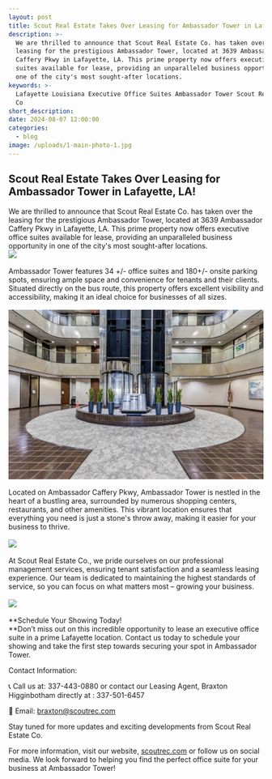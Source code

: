 ```yaml
---
layout: post
title: Scout Real Estate Takes Over Leasing for Ambassador Tower in Lafayette
description: >-
  We are thrilled to announce that Scout Real Estate Co. has taken over the
  leasing for the prestigious Ambassador Tower, located at 3639 Ambassador
  Caffery Pkwy in Lafayette, LA. This prime property now offers executive office
  suites available for lease, providing an unparalleled business opportunity in
  one of the city's most sought-after locations.
keywords: >-
  Lafayette Louisiana Executive Office Suites Ambassador Tower Scout Real Estate
  Co
short_description:
date: 2024-08-07 12:00:00
categories:
  - blog
image: /uploads/1-main-photo-1.jpg
---
```

## **Scout Real Estate Takes Over Leasing for Ambassador Tower in Lafayette, LA!**

We are thrilled to announce that Scout Real Estate Co. has taken over the leasing for the prestigious Ambassador Tower, located at 3639 Ambassador Caffery Pkwy in Lafayette, LA. This prime property now offers executive office suites available for lease, providing an unparalleled business opportunity in one of the city's most sought-after locations.<br>![](/uploads/3639ambcaf-9.jpg)

Ambassador Tower features 34 +/- office suites and 180+/- onsite parking spots, ensuring ample space and convenience for tenants and their clients. Situated directly on the bus route, this property offers excellent visibility and accessibility, making it an ideal choice for businesses of all sizes.<br><br>![](/uploads/3639ambcaf-20.jpg)

Located on Ambassador Caffery Pkwy, Ambassador Tower is nestled in the heart of a bustling area, surrounded by numerous shopping centers, restaurants, and other amenities. This vibrant location ensures that everything you need is just a stone's throw away, making it easier for your business to thrive.<br><br>![](/uploads/3639ambcaf-17.jpg)

At Scout Real Estate Co., we pride ourselves on our professional management services, ensuring tenant satisfaction and a seamless leasing experience. Our team is dedicated to maintaining the highest standards of service, so you can focus on what matters most – growing your business.<br><br>![](/uploads/3639ambcaf-56.jpg)

**Schedule Your Showing Today!<br>**Don’t miss out on this incredible opportunity to lease an executive office suite in a prime Lafayette location. Contact us today to schedule your showing and take the first step towards securing your spot in Ambassador Tower.

Contact Information:

📞 Call us at: 337-443-0880 or contact our Leasing Agent, Braxton Higginbotham directly at : 337-501-6457

📧 Email: braxton@scoutrec.com

Stay tuned for more updates and exciting developments from Scout Real Estate Co.

For more information, visit our website, [scoutrec.com](scoutrec.com%20) or follow us on social media. We look forward to helping you find the perfect office suite for your business at Ambassador Tower!